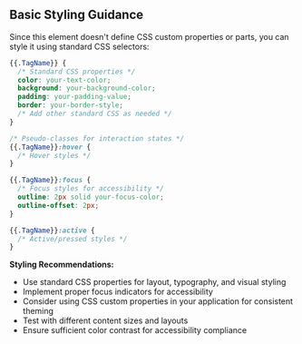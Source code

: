 ## Basic Styling Guidance

Since this element doesn't define CSS custom properties or parts, you can style it using standard CSS selectors:

```css
{{.TagName}} {
  /* Standard CSS properties */
  color: your-text-color;
  background: your-background-color;
  padding: your-padding-value;
  border: your-border-style;
  /* Add other standard CSS as needed */
}

/* Pseudo-classes for interaction states */
{{.TagName}}:hover {
  /* Hover styles */
}

{{.TagName}}:focus {
  /* Focus styles for accessibility */
  outline: 2px solid your-focus-color;
  outline-offset: 2px;
}

{{.TagName}}:active {
  /* Active/pressed styles */
}
```

**Styling Recommendations:**
- Use standard CSS properties for layout, typography, and visual styling
- Implement proper focus indicators for accessibility
- Consider using CSS custom properties in your application for consistent theming
- Test with different content sizes and layouts
- Ensure sufficient color contrast for accessibility compliance